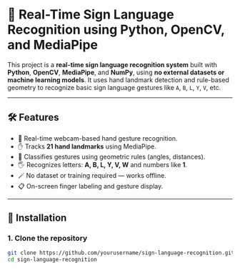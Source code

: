 # 🧠 Real-Time Sign Language Recognition using Python, OpenCV, and MediaPipe

This project is a **real-time sign language recognition system** built with **Python**, **OpenCV**, **MediaPipe**, and **NumPy**, using **no external datasets or machine learning models**. It uses hand landmark detection and rule-based geometry to recognize basic sign language gestures like `A`, `B`, `L`, `Y`, `V`, etc.

---



## 🛠️ Features

- 🎯 Real-time webcam-based hand gesture recognition.
- ✋ Tracks **21 hand landmarks** using MediaPipe.
- 🧠 Classifies gestures using geometric rules (angles, distances).
- 🖐 Recognizes letters: **A, B, L, Y, V, W** and numbers like **1**.
- 🪄 No dataset or training required — works offline.
- 📋 On-screen finger labeling and gesture display.

---

## 🚀 Installation

### 1. Clone the repository

```bash
git clone https://github.com/yourusername/sign-language-recognition.git
cd sign-language-recognition
